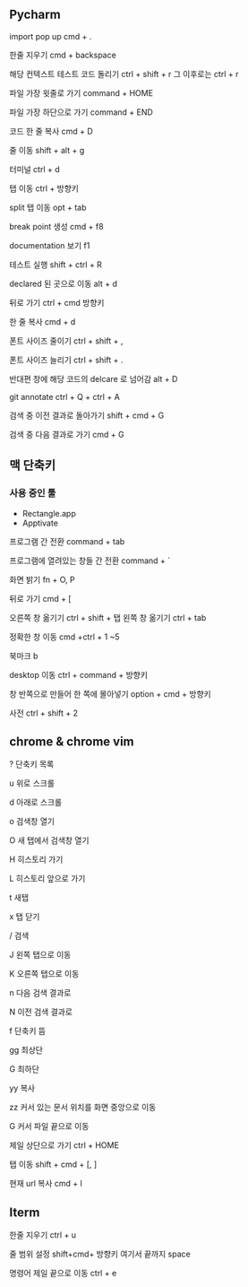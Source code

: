 ## Pycharm 
import pop up
cmd + .
	
한줄 지우기 
cmd + backspace

해당 컨텍스트 테스트 코드 돌리기 
ctrl + shift + r
그 이후로는 ctrl + r

파일 가장 윗줄로 가기 
command + HOME

파일 가장 하단으로 가기 
command + END

코드 한 줄 복사 
cmd + D

줄 이동 
shift + alt + g

터미널 
ctrl + d

탭 이동
ctrl + 방향키	

split 탭 이동
opt + tab

break point 생성
cmd + f8

documentation 보기 
f1

테스트 실행
shift + ctrl + R

declared  된 곳으로 이동 
alt + d

뒤로 가기 
ctrl + cmd 방향키 

한 줄 복사 
cmd + d

폰트 사이즈 줄이기 
ctrl + shift + ,

폰트 사이즈 늘리기 
ctrl + shift + .

반대편 창에 해당 코드의 delcare 로 넘어감
alt + D

git annotate
ctrl + Q + ctrl + A

검색 중 이전 결과로 돌아가기 
shift + cmd + G

검색 중 다음 결과로 가기 
cmd + G

## 맥 단축키 

### 사용 중인 툴 
- Rectangle.app
- Apptivate

프로그램 간 전환
command + tab

프로그램에 열려있는 창들 간 전환
command + `

화면 밝기
fn + O, P

뒤로 가기 
cmd + [

오른쪽 창 옮기기 
ctrl + shift + 탭
왼쪽 창 옮기기 
ctrl + tab

정확한 창 이동
cmd +ctrl + 1 ~5

북마크
b

desktop 이동
ctrl + command + 방향키

창 반쪽으로 만들어 한 쪽에 몰아넣기 
option + cmd + 방향키

사전
ctrl + shift + 2


## chrome & chrome vim

? 단축키 목록

u 위로 스크롤

d 아래로 스크롤

o 검색창 열기 

O 새 탭에서 검색창 열기 

H 히스토리 가기 

L 히스토리 앞으로 가기 

t 새탭

x 탭 닫기

/ 검색

J 왼쪽 탭으로 이동

K 오른쪽 탭으로 이동 

n 다음 검색 결과로 

N 이전 검색 결과로 

f 단축키 뜸

gg 최상단

G 최하단

yy 복사 

zz 커서 있는 문서 위치를 화면 중앙으로 이동

G 커서 파일 끝으로 이동

제일 상단으로 가기 
ctrl + HOME

탭 이동 
shift + cmd + [, ]

현재 url 복사 
cmd + l


## Iterm

한줄 지우기 
ctrl + u

줄 범위 설정
shift+cmd+ 방향키 
여기서 끝까지 
space

명령어 제일 끝으로 이동
ctrl + e
